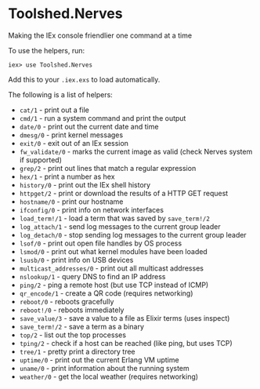 # Toolshed.Nerves

<!-- README START -->

Making the IEx console friendlier one command at a time

To use the helpers, run:

    iex> use Toolshed.Nerves

Add this to your `.iex.exs` to load automatically.

The following is a list of helpers:

  * `cat/1`          - print out a file
  * `cmd/1`          - run a system command and print the output
  * `date/0`         - print out the current date and time
  * `dmesg/0`        - print kernel messages
  * `exit/0`         - exit out of an IEx session
  * `fw_validate/0`  - marks the current image as valid (check Nerves system if supported)
  * `grep/2`         - print out lines that match a regular expression
  * `hex/1`          - print a number as hex
  * `history/0`      - print out the IEx shell history
  * `httpget/2`      - print or download the results of a HTTP GET request
  * `hostname/0`     - print our hostname
  * `ifconfig/0`     - print info on network interfaces
  * `load_term!/1`   - load a term that was saved by `save_term!/2`
  * `log_attach/1`   - send log messages to the current group leader
  * `log_detach/0`   - stop sending log messages to the current group leader
  * `lsof/0`         - print out open file handles by OS process
  * `lsmod/0`        - print out what kernel modules have been loaded
  * `lsusb/0`        - print info on USB devices
  * `multicast_addresses/0` - print out all multicast addresses
  * `nslookup/1`     - query DNS to find an IP address
  * `ping/2`         - ping a remote host (but use TCP instead of ICMP)
  * `qr_encode/1`    - create a QR code (requires networking)
  * `reboot/0`       - reboots gracefully
  * `reboot!/0`      - reboots immediately
  * `save_value/3`   - save a value to a file as Elixir terms (uses inspect)
  * `save_term!/2`   - save a term as a binary
  * `top/2`          - list out the top processes
  * `tping/2`        - check if a host can be reached (like ping, but uses TCP)
  * `tree/1`         - pretty print a directory tree
  * `uptime/0`       - print out the current Erlang VM uptime
  * `uname/0`        - print information about the running system
  * `weather/0`      - get the local weather (requires networking)

<!-- README END -->
